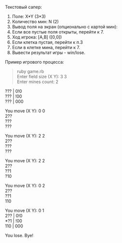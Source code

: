 <p>Текстовый сапер:</p>

<ol>
<li>Поле: X*Y (3*3)</li>
<li>Количество мин: N (2)</li>
<li>Вывод поля на экран (опционально с картой мин):</li>
<li>Если все пустые поля открыты, перейти к 7.</li>
<li>Ход игрока: [A,B] ([0,0])</li>
<li>Если клетка пустая, перейти к п.3</li>
<li>Если в клетке мина, перейти к 7.</li>
<li>Вывести результат игры - win/lose.</li>
</ol>

<p>Пример игрового процесса:</p>

<blockquote>
  <p>ruby game.rb <br>
  Enter field size (X Y): 3 3 <br>
  Enter mines count: 2</p>
</blockquote>

<p>??? | 0!0 <br>
??? | !00 <br>
??? | 000</p>

<p>You move (X Y): 0 0 <br>
2?? <br>
??? <br>
???</p>

<p>You move (X Y): 2 2 <br>
2?? <br>
??? <br>
???</p>

<p>You move (X Y): 2 2 <br>
2?? <br>
??1 <br>
?10</p>

<p>You move (X Y): 0 2 <br>
2?? <br>
??1 <br>
110</p>

<p>You move (X Y): 0 1 <br>
2?? | 0!0 <br>
*?1 | !00 <br>
110 | 000</p>

<p>You lose. Bye!</p>
